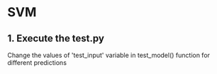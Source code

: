# SVM
 
## 1. Execute the test.py 
Change the values of 'test_input' variable in test_model() function 
for different predictions